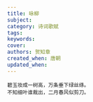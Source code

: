 ```yaml
---
title: 咏柳
subject: 
category: 诗词歌赋
tags: 
keywords: 
cover: 
authors: 贺知章
created_when: 唐朝
updated_when: 
---
```


```
碧玉妆成一树高，万条垂下绿丝绦。
不知细叶谁裁出，二月春风似剪刀。
```
